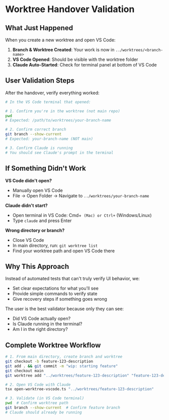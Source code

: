 # Worktree Handover Validation

## What Just Happened

When you create a new worktree and open VS Code:

1. **Branch & Worktree Created**: Your work is now in `../worktrees/<branch-name>`
2. **VS Code Opened**: Should be visible with the worktree folder
3. **Claude Auto-Started**: Check for terminal panel at bottom of VS Code

## User Validation Steps

After the handover, verify everything worked:

```bash
# In the VS Code terminal that opened:

# 1. Confirm you're in the worktree (not main repo)
pwd
# Expected: /path/to/worktrees/your-branch-name

# 2. Confirm correct branch
git branch --show-current
# Expected: your-branch-name (NOT main)

# 3. Confirm Claude is running
# You should see Claude's prompt in the terminal
```

## If Something Didn't Work

**VS Code didn't open?**
- Manually open VS Code
- File → Open Folder → Navigate to `../worktrees/your-branch-name`

**Claude didn't start?**
- Open terminal in VS Code: Cmd+` (Mac) or Ctrl+` (Windows/Linux)
- Type `claude` and press Enter

**Wrong directory or branch?**
- Close VS Code
- In main directory, run: `git worktree list`
- Find your worktree path and open VS Code there

## Why This Approach

Instead of automated tests that can't truly verify UI behavior, we:
- Set clear expectations for what you'll see
- Provide simple commands to verify state
- Give recovery steps if something goes wrong

The user is the best validator because only they can see:
- Did VS Code actually open?
- Is Claude running in the terminal?
- Am I in the right directory?

## Complete Worktree Workflow

```bash
# 1. From main directory, create branch and worktree
git checkout -b feature-123-description
git add . && git commit -m "wip: starting feature"
git checkout main
git worktree add "../worktrees/feature-123-description" "feature-123-description"

# 2. Open VS Code with Claude
tsx open-worktree-vscode.ts "../worktrees/feature-123-description"

# 3. Validate (in VS Code terminal)
pwd  # Confirm worktree path
git branch --show-current  # Confirm feature branch
# Claude should already be running
```